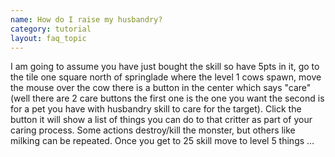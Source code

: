 ```yaml
---
name: How do I raise my husbandry?
category: tutorial
layout: faq_topic
---
```

I am going to assume you have just bought the skill so have 5pts in it, go to the tile one square north of springlade where the level 1 cows spawn, move the mouse over the cow there is a button in the center which says "care" (well there are 2 care buttons the first one is the one you want the second is for a pet you have with husbandry skill to care for the target). Click the button it will show a list of things you can do to that critter as part of your caring process. Some actions destroy/kill the monster, but others like milking can be repeated. Once you get to 25 skill move to level 5 things ...